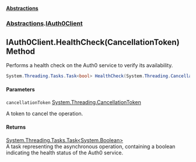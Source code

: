 #### [Abstractions](../../index.md 'index')
### [Abstractions](../index.md 'Abstractions').[IAuth0Client](index.md 'Abstractions\.IAuth0Client')

## IAuth0Client\.HealthCheck\(CancellationToken\) Method

Performs a health check on the Auth0 service to verify its availability\.

```csharp
System.Threading.Tasks.Task<bool> HealthCheck(System.Threading.CancellationToken cancellationToken);
```
#### Parameters

<a name='Abstractions.IAuth0Client.HealthCheck(System.Threading.CancellationToken).cancellationToken'></a>

`cancellationToken` [System\.Threading\.CancellationToken](https://learn.microsoft.com/en-us/dotnet/api/system.threading.cancellationtoken 'System\.Threading\.CancellationToken')

A token to cancel the operation\.

#### Returns
[System\.Threading\.Tasks\.Task&lt;](https://learn.microsoft.com/en-us/dotnet/api/system.threading.tasks.task-1 'System\.Threading\.Tasks\.Task\`1')[System\.Boolean](https://learn.microsoft.com/en-us/dotnet/api/system.boolean 'System\.Boolean')[&gt;](https://learn.microsoft.com/en-us/dotnet/api/system.threading.tasks.task-1 'System\.Threading\.Tasks\.Task\`1')  
A task representing the asynchronous operation, containing a boolean indicating the health status of the Auth0 service\.